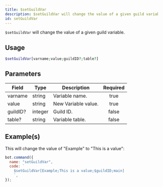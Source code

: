 ```yaml
---
title: $setGuildVar
description: $setGuildVar will change the value of a given guild variable.
id: setGuildVar
---
```


`$setGuildVar` will change the value of a given guild variable.

## Usage

```php
$setGuildVar[varname;value;guildID?;table?]
```

## Parameters

| Field    | Type    | Description         | Required |
| -------- | ------- | ------------------- | :------: |
| varname  | string  | Variable name.      |   true   |
| value    | string  | New Variable value. |   true   |
| guildID? | integer | Guild ID.           |  false   |
| table?   | string  | Variable table.     |  false   |

## Example(s)

This will change the value of "Example" to "This is a value":

```javascript
bot.command({
  name: "setGuildVar",
  code: `
    $setGuildVar[Example;This is a value;$guildID;main]
    `,
});
```

